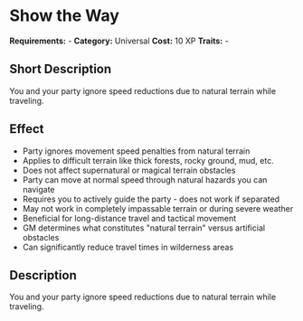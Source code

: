 # Show the Way

**Requirements:** -
**Category:** Universal
**Cost:** 10 XP
**Traits:** -


## Short Description
You and your party ignore speed reductions due to natural terrain while traveling.

## Effect
- Party ignores movement speed penalties from natural terrain
- Applies to difficult terrain like thick forests, rocky ground, mud, etc.
- Does not affect supernatural or magical terrain obstacles
- Party can move at normal speed through natural hazards you can navigate
- Requires you to actively guide the party - does not work if separated
- May not work in completely impassable terrain or during severe weather
- Beneficial for long-distance travel and tactical movement
- GM determines what constitutes "natural terrain" versus artificial obstacles
- Can significantly reduce travel times in wilderness areas

## Description
You and your party ignore speed reductions due to natural terrain while traveling.